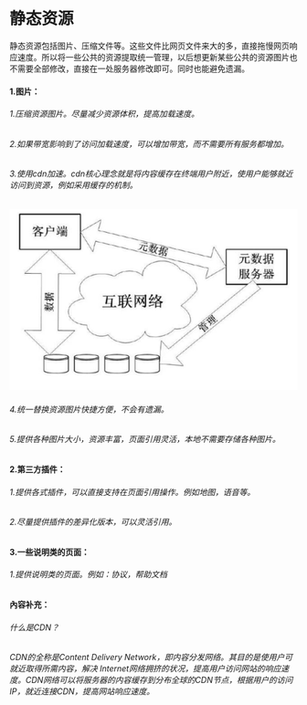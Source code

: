 # 静态资源
静态资源包括图片、压缩文件等。这些文件比网页文件来大的多，直接拖慢网页响应速度。所以将一些公共的资源提取统一管理，以后想更新某些公共的资源图片也不需要全部修改，直接在一处服务器修改即可。同时也能避免遗漏。
#### 1.图片：

###### 1.压缩资源图片。尽量减少资源体积，提高加载速度。
###### 2.如果带宽影响到了访问加载速度，可以增加带宽，而不需要所有服务都增加。
###### 3.使用cdn加速。cdn核心理念就是将内容缓存在终端用户附近，使用户能够就近访问到资源，例如采用缓存的机制。
![cdn](./image/cdn.png)
###### 4.统一替换资源图片快捷方便，不会有遗漏。
###### 5.提供各种图片大小，资源丰富，页面引用灵活，本地不需要存储各种图片。

#### 2.第三方插件：
###### 1.提供各式插件，可以直接支持在页面引用操作。例如地图，语音等。
###### 2.尽量提供插件的差异化版本，可以灵活引用。

#### 3.一些说明类的页面：
###### 1.提供说明类的页面。例如：协议，帮助文档

#### 內容补充：
###### 什么是CDN？
###### CDN的全称是Content Delivery Network，即内容分发网络。其目的是使用户可就近取得所需内容，解决 Internet网络拥挤的状况，提高用户访问网站的响应速度。CDN网络可以将服务器的内容缓存到分布全球的CDN节点，根据用户的访问IP，就近连接CDN，提高网站响应速度。



